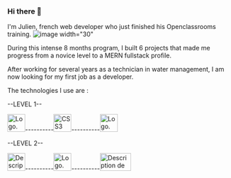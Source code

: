 ### Hi there 👋
I'm Julien, french web developer who just finished his Openclassrooms training. ![image width="30"](https://user-images.githubusercontent.com/99092356/198380850-0bcd09df-476a-48a5-a003-6917702b13dc.png)

During this intense 8 months program, I built 6 projects that made me progress from a novice level to a MERN fullstack profile.

After working for several years as a technician in water management, I am now looking for my first job as a developer.

The technologies I use are :

--LEVEL 1--

<img src="https://upload.wikimedia.org/wikipedia/commons/thumb/6/61/HTML5_logo_and_wordmark.svg/800px-HTML5_logo_and_wordmark.svg.png" width= "40" height= "40" alt="Logo."/>----------<img src="https://upload.wikimedia.org/wikipedia/commons/thumb/d/d5/CSS3_logo_and_wordmark.svg/langfr-800px-CSS3_logo_and_wordmark.svg.png" width= "40" height= "40" alt="CSS3 logo and wordmark.svg"/>----------<img src="https://upload.wikimedia.org/wikipedia/commons/thumb/9/99/Unofficial_JavaScript_logo_2.svg/800px-Unofficial_JavaScript_logo_2.svg.png" width= "40" height= "40" alt="Logo."/>

--LEVEL 2--

<img src="https://upload.wikimedia.org/wikipedia/commons/thumb/a/a7/React-icon.svg/langfr-1024px-React-icon.svg.png" width= "40" height= "40" alt="Description de l&#39;image React-icon.svg."/>----------<img src="https://upload.wikimedia.org/wikipedia/commons/thumb/9/96/Sass_Logo_Color.svg/1280px-Sass_Logo_Color.svg.png" width= "40" height= "40" alt="Logo."/>----------<img src="https://allvectorlogo.com/img/2016/05/node-js-logo.png" width= "70" height= "40" alt="Description de l&#39;image Node.js logo.svg."/>







<!--
**julienjamet/julienjamet** is a ✨ _special_ ✨ repository because its `README.md` (this file) appears on your GitHub profile.

Here are some ideas to get you started:

- 🔭 I’m currently working on ...
- 🌱 I’m currently learning ...
- 👯 I’m looking to collaborate on ...
- 🤔 I’m looking for help with ...
- 💬 Ask me about ...
- 📫 How to reach me: ...
- 😄 Pronouns: ...
- ⚡ Fun fact: ...
-->
